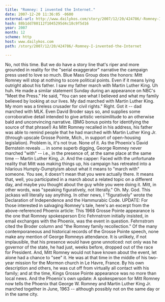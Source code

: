 ```yaml
---
title: "Romney: I invented the Internet."
date: 2007-12-20 11:36:05 -0600
external-url: http://www.dailykos.com/story/2007/12/20/424786/-Romney-I-invented-the-Internet
hash: 88b1dd780112f1045295d4c18c9f5d16
year: 2007
month: 12
scheme: http
host: www.dailykos.com
path: /story/2007/12/20/424786/-Romney-I-invented-the-Internet

---
```


No, not this time. But we do have a story line that's riper and more grounded in reality for the "serial exaggerator" narrative the campaign press used to love so much.
  Blue Mass Group does the honors: 
  Mitt Romney will stop at nothing to score political points. Even if it means lying outright about his father.
   I saw my father march with Martin Luther King. 
  Uh huh.
   He made a similar statement Sunday during an appearance on NBC's "Meet the Press." He said, "You can see what I believed and what my family believed by looking at our lives. My dad marched with Martin Luther King. My mom was a tireless crusader for civil rights." 
  Right. Got it -- dad marched with MLK. Even David Broder says so, and supplies some corroborative detail intended to give artistic verisimilitude to an otherwise bald and unconvincing narrative. (BMG bonus points for identifying the source of that phrase!)
   As Mitt Romney recalled in his address, his father was able to remind people that he had marched with Martin Luther King Jr. (through upscale Grosse Pointe, Mich., in support of open-housing legislation). 
  Problem is, it's not true. None of it. As the Phoenix's David Bernstein reveals ... in some superb digging, George Romney never marched "with" -- i.e., in the presence of, at the same place at the same time -- Martin Luther King, Jr. 
  And the capper: 
  Faced with the unfortunate reality that Mitt was making things up, his campaign has retreated into a hilarious Humpty-Dumptyism about what it means to "march with" someone. You see, it doesn't mean that you were actually there. It means that, well, you participated in a march about a related topic on a different day, and maybe you thought about the guy while you were doing it.
  Mitt, in other words, was "speaking figuratively, not literally." 
  Oh. My. God. This jackass will literally say anything.
  In other news, I "figuratively" wrote the Declaration of Independence and the Hammurabic Code.
  UPDATE: For those interested in salvaging Romney's tale, here's an excerpt from the above-referenced Phoenix article: 
  This 1968 Grosse Pointe appearance is the one that Romney spokesperson Eric Fehrnstrom initially insisted, in email exchanges with the Phoenix, was the event in question. Fehrnstrom cited the Broder column and "the Romney family recollection."
  Of the many contemporaneous and historical records of the Grosse Pointe speech, none make any mention of George Romneys attendance. It is unlikely, if not implausible, that his presence would have gone unnoticed: not only was he governor of the state, he had just, weeks before, dropped out of the race for President.
  And, Mitt Romney would not have known about the event, let alone had a chance to "see" it. He was at that time in the middle of his two-year mission for the Mormon church in Le Havre, France. By his own description and others, he was cut off from virtually all contact with his family; and at the time, Kings Grosse Pointe appearance was no more than local news. 
  And the Phoenix's own update: 
  A spokesperson for Mitt Romney now tells the Phoenix that George W. Romney and Martin Luther King Jr. marched together in June, 1963 -- although possibly not on the same day or in the same city.
